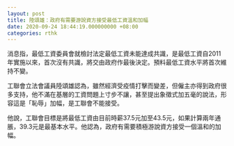 ```yaml
---
layout: post
title: 陸頌雄：政府有需要游說資方接受最低工資溫和加幅
date: 2020-09-24 18:44:19.000000000 +08:00
categories: rthk
---
```


消息指，最低工資委員會就檢討法定最低工資未能達成共識，是最低工資自2011年實施以來，首次沒有共識，將交由政府作最後決定。預料最低工資水平將首次維持不變。

工聯會立法會議員陸頌雄認為，雖然經濟受疫情打擊而變差，但僱主亦得到政府很多支持，他不滿在基層的工資問題上寸步不讓，甚至提出象徵式加五毫的說法，形容這是「恥辱」加幅，是工聯會不能接受。

他說，工聯會目標是將最低工資由目前時薪37.5元加至43.5元，如果計算兩年通脹，39.3元是最基本水平。他認為，政府有需要積極游說資方接受一個溫和的加幅。
